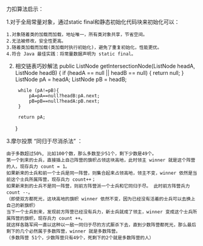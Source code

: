 力扣算法启示：

1.对于全局常量对象，通过static final和静态初始化代码块来初始化可以：
	
	1.对象随着类的加载而加载，地址唯一，所有类对象共享，节省空间。
	2.无法被修改，安全性更高。
	3.随着类加载而加载(类加载时执行初始化)，避免了重复初始化，性能更优。
	4.符合 Java 最佳实践：将常量数据声明为 static final。
	
2. 相交链表巧妙解法
public ListNode getIntersectionNode(ListNode headA, ListNode headB) {
        if (headA == null || headB == null) {
            return null;
        }
        ListNode pA = headA;
        ListNode pB = headB;

        while (pA!=pB){
            pA=pA==null?headB:pA.next;
            pB=pB==null?headA:pB.next;
        }

        return pA;
    }

3.摩尔投票
	“同归于尽消杀法” ：

	由于多数超过50%, 比如100个数，那么多数至少51个，剩下少数是49个。
	第一个到来的士兵，直接插上自己阵营的旗帜占领这块高地，此时领主 winner 就是这个阵营的人，现存兵力 count = 1。
	如果新来的士兵和前一个士兵是同一阵营，则集合起来占领高地，领主不变，winner 依然是当前这个士兵所属阵营，现存兵力 count++；
	如果新来到的士兵不是同一阵营，则前方阵营派一个士兵和它同归于尽。 此时前方阵营兵力count --。
	（即使双方都死光，这块高地的旗帜 winner 依然不变，因为已经没有活着的士兵可以去换上自己的新旗帜）
	当下一个士兵到来，发现前方阵营已经没有兵力，新士兵就成了领主，winner 变成这个士兵所属阵营的旗帜，现存兵力 count ++。
	就这样各路军阀一直以这种以一敌一同归于尽的方式厮杀下去，直到少数阵营都死光，那么最后剩下的几个必然属于多数阵营，winner 就是多数阵营。
	（多数阵营 51个，少数阵营只有49个，死剩下的2个就是多数阵营的人）
	
	
	